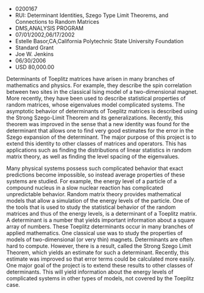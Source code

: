 
* 0200167
* RUI: Determinant Identities, Szego Type Limit Theorems, and Connections to Random Matrices
* DMS,ANALYSIS PROGRAM
* 07/01/2002,06/17/2002
* Estelle Basor,CA,California Polytechnic State University Foundation
* Standard Grant
* Joe W. Jenkins
* 06/30/2006
* USD 80,000.00

Determinants of Toeplitz matrices have arisen in many branches of mathematics
and physics. For example, they describe the spin correlation between two sites
in the classical Ising model of a two-dimensional magnet. More recently, they
have been used to describe statistical properties of random matrices, whose
eigenvalues model complicated systems. The asymptotic behavior of determinants
of Toeplitz matrices is described using the Strong Szego-Limit Theorem and its
generalizations. Recently, this theorem was improved in the sense that a new
identity was found for the determinant that allows one to find very good
estimates for the error in the Szego expansion of the determinant. The major
purpose of this project is to extend this identity to other classes of matrices
and operators. This has applications such as finding the distributions of linear
statistics in random matrix theory, as well as finding the level spacing of the
eigenvalues.

Many physical systems possess such complicated behavior that exact predictions
become impossible, so instead average properties of these systems are studied.
For example, the energy level of a particle of a compound nucleus in a slow
nuclear reaction has complicated unpredictable behavior. Random matrix theory
provides mathematical models that allow a simulation of the energy levels of the
particle. One of the tools that is used to study the statistical behavior of the
random matrices and thus of the energy levels, is a determinant of a Toeplitz
matrix. A determinant is a number that yields important information about a
square array of numbers. These Toeplitz determinants occur in many branches of
applied mathematics. One classical use was to study the properties of models of
two-dimensional (or very thin) magnets. Determinants are often hard to compute.
However, there is a result, called the Strong Szego Limit Theorem, which yields
an estimate for such a determinant. Recently, this estimate was improved so that
error terms could be calculated more easily. One major goal of the project is to
extend these results to other classes of determinants. This will yield
information about the energy levels of complicated systems in other types of
models, not covered by the Toeplitz case.
